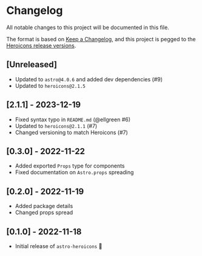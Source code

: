 # Changelog

All notable changes to this project will be documented in this file.

The format is based on [Keep a Changelog](https://keepachangelog.com/en/1.0.0/),
and this project is pegged to the [Heroicons release versions](https://github.com/tailwindlabs/heroicons/releases).

## [Unreleased]

- Updated to `astro@4.0.6` and added dev dependencies (#9)
- Updated to `heroicons@2.1.5`

## [2.1.1] - 2023-12-19

- Fixed syntax typo in `README.md` (@ellgreen #6)
- Updated to `heroicons@2.1.1` (#7)
- Changed versioning to match Heroicons (#7)

## [0.3.0] - 2022-11-22

- Added exported `Props` type for components
- Fixed documentation on `Astro.props` spreading

## [0.2.0] - 2022-11-19

- Added package details
- Changed props spread

## [0.1.0] - 2022-11-18

- Initial release of `astro-heroicons` 🎉
